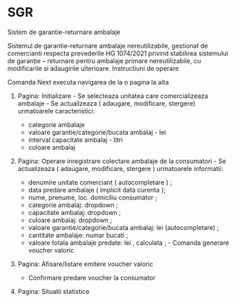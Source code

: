 # SGR
Sistem de garantie-returnare ambalaje

Sistemul de garantie-returnare ambalaje nereutilizabile, gestionat de comercianti respecta prevederile HG 1074/2021 privind stabilirea sistemului de garanție – returnare pentru ambalaje primare nereutilizabile, cu modificarile si adaugirile ulterioare.
  Instructiuni de operare
  
  Comanda Next executa navigarea de la o pagina la alta
  
  1. Pagina: Initializare
    - Se selecteaza unitatea care comercializeaza ambalaje
    - Se actualizeaza ( adaugare, modificare, stergere) urmatoarele caracteristici:
      - categorie ambalaje
      - valoare garantie/categorie/bucata ambalaj - lei
      - interval capacitate ambalaj - litri
      - culoare ambalaj

  2. Pagina: Operare inregistrare colectare ambalaje de la consumatori
    - Se actualizeaza ( adaugare, modificare, stergere ) urmatoarele informatii:</li>
      - denumire unitate comerciant ( autocompletare ) ;
      - data predare ambalaje ( implicit data curenta );
      - nume, prenume, loc. domiciliu consumator ;
      - categorie ambalaj: dropdown ;
      - capacitate ambalaj: dropdown ;
      - culoare ambalaj: dropdown ;
      - valoare garantie/categorie/bucata ambalaj: lei (autocompletare) ;
      - cantitate ambalaje: numar bucati ;
      - valoare totala ambalaje predate: lei , calculata ;
    - Comanda generare voucher valoric

  3. Pagina: Afisare/listare emitere voucher valoric
      - Confirmare predare voucher la consumator
     
  4. Pagina: Situatii statistice
     
